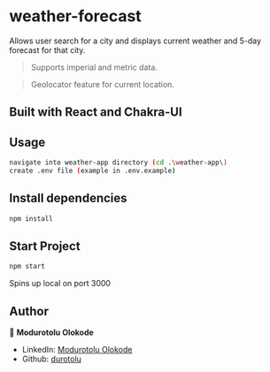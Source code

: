 # weather-forecast
Allows user search for a city and displays current weather and 5-day forecast for that city.

> Supports imperial and metric data.

> Geolocator feature for current location.

## Built with React and Chakra-UI

## Usage

```sh
navigate into weather-app directory (cd .\weather-app\)
create .env file (example in .env.example)
```

## Install dependencies

```sh
npm install
```

## Start Project

```sh
npm start
```

Spins up local on port 3000

## Author

👤 **Modurotolu Olokode**

- LinkedIn: [Modurotolu Olokode](https://www.linkedin.com/in/modurotoluolokode/)
- Github: [durotolu](https://github.com/durotolu)